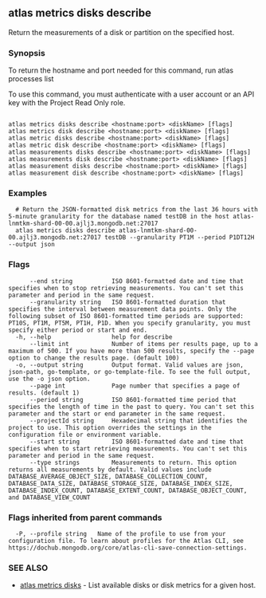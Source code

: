 ## atlas metrics disks describe

Return the measurements of a disk or partition on the specified host.


### Synopsis

To return the hostname and port needed for this command, run
atlas processes list

To use this command, you must authenticate with a user account or an API key with the Project Read Only role.



```

atlas metrics disks describe <hostname:port> <diskName> [flags]
atlas metrics disk describe <hostname:port> <diskName> [flags]
atlas metric disks describe <hostname:port> <diskName> [flags]
atlas metric disk describe <hostname:port> <diskName> [flags]
atlas measurements disks describe <hostname:port> <diskName> [flags]
atlas measurements disk describe <hostname:port> <diskName> [flags]
atlas measurement disks describe <hostname:port> <diskName> [flags]
atlas measurement disk describe <hostname:port> <diskName> [flags]
```

### Examples

```
  # Return the JSON-formatted disk metrics from the last 36 hours with 5-minute granularity for the database named testDB in the host atlas-lnmtkm-shard-00-00.ajlj3.mongodb.net:27017
  atlas metrics disks describe atlas-lnmtkm-shard-00-00.ajlj3.mongodb.net:27017 testDB --granularity PT1M --period P1DT12H --output json
```


### Flags

```
      --end string           ISO 8601-formatted date and time that specifies when to stop retrieving measurements. You can't set this parameter and period in the same request.
      --granularity string   ISO 8601-formatted duration that specifies the interval between measurement data points. Only the following subset of ISO 8601-formatted time periods are supported: PT10S, PT1M, PT5M, PT1H, P1D. When you specify granularity, you must specify either period or start and end.
  -h, --help                 help for describe
      --limit int            Number of items per results page, up to a maximum of 500. If you have more than 500 results, specify the --page option to change the results page. (default 100)
  -o, --output string        Output format. Valid values are json, json-path, go-template, or go-template-file. To see the full output, use the -o json option.
      --page int             Page number that specifies a page of results. (default 1)
      --period string        ISO 8601-formatted time period that specifies the length of time in the past to query. You can't set this parameter and the start or end parameter in the same request.
      --projectId string     Hexadecimal string that identifies the project to use. This option overrides the settings in the configuration file or environment variable.
      --start string         ISO 8601-formatted date and time that specifies when to start retrieving measurements. You can't set this parameter and period in the same request.
      --type strings         Measurements to return. This option returns all measurements by default. Valid values include DATABASE_AVERAGE_OBJECT_SIZE, DATABASE_COLLECTION_COUNT, DATABASE_DATA_SIZE, DATABASE_STORAGE_SIZE, DATABASE_INDEX_SIZE, DATABASE_INDEX_COUNT, DATABASE_EXTENT_COUNT, DATABASE_OBJECT_COUNT, and DATABASE_VIEW_COUNT

```


### Flags inherited from parent commands

```
  -P, --profile string   Name of the profile to use from your configuration file. To learn about profiles for the Atlas CLI, see https://dochub.mongodb.org/core/atlas-cli-save-connection-settings.

```

### SEE ALSO


* [atlas metrics disks](atlas_metrics_disks.md)	- List available disks or disk metrics for a given host.



